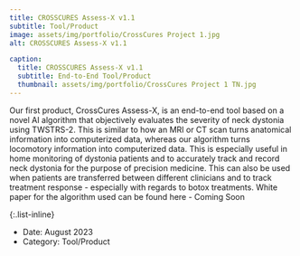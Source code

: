 ```yaml
---
title: CROSSCURES Assess-X v1.1
subtitle: Tool/Product
image: assets/img/portfolio/CrossCures Project 1.jpg
alt: CROSSCURES Assess-X v1.1

caption:
  title: CROSSCURES Assess-X v1.1
  subtitle: End-to-End Tool/Product
  thumbnail: assets/img/portfolio/CrossCures Project 1 TN.jpg
---
```

Our first product, CrossCures Assess-X, is an end-to-end tool based on a novel AI algorithm that objectively evaluates the severity of neck dystonia using TWSTRS-2. This is similar to how an MRI or CT scan turns anatomical information into computerized data, whereas our algorithm turns locomotory information into computerized data. This is especially useful in home monitoring of dystonia patients and to accurately track and record neck dystonia for the purpose of precision medicine. This can also be used when patients are transferred between different clinicians and to track treatment response - especially with regards to botox treatments. White paper for the algorithm used can be found here - Coming Soon

{:.list-inline}
- Date: August 2023
- Category: Tool/Product

